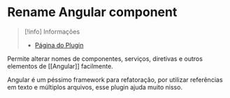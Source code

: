 # Rename Angular component

> [!info] Informações
> - [Página do Plugin](https://marketplace.visualstudio.com/items?itemName=tomwhite007.rename-angular-component)

Permite alterar nomes de componentes, serviços, diretivas e outros elementos de [[Angular]] facilmente.

Angular é um péssimo framework para refatoração, por utilizar referências em texto e múltiplos arquivos, esse plugin ajuda muito nisso.